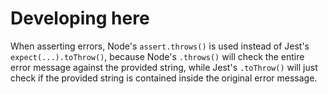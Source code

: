 # Developing here

When asserting errors, Node's `assert.throws()` is used instead of Jest's `expect(...).toThrow()`, because Node's `.throws()` will check the entire error message against the provided string, while Jest's `.toThrow()` will just check if the provided string is contained inside the original error message.